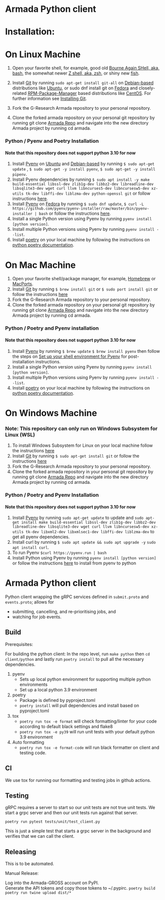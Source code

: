 Armada Python client
=

# Installation:

On Linux Machine
=
1) Open your favorite shell, for example, good old [Bourne Again SHell, aka, bash](https://www.gnu.org/software/bash/), the somewhat newer [Z shell, aka, zsh](https://www.zsh.org/), or shiny new [fish](https://fishshell.com/).
2) Install [Git](https://git-scm.com/) by running `sudo apt-get install git-all` on [Debian-based](https://www.debian.org/) distributions like [Ubuntu](https://ubuntu.com/), or sudo dnf install git on [Fedora](https://getfedora.org/) 
   and closely-related [RPM-Package-Manager](https://rpm.org/) based distributions like [CentOS](https://www.centos.org/). For further information see [Installing Git](https://git-scm.com/book/en/v2/Getting-Started-Installing-Git).
3) Fork the G-Research Armada repository to your personal repository.

4) Clone the forked armada repository on your personal git repository by running git clone [Armada Repo](https://github.com/G-Research/armada.git) and navigate into the new directory Armada project by running cd armada.

### Python / Pyenv and Poetry Installation
#### Note that this repository does not support python 3.10 for now

1) Install [Pyenv](https://github.com/pyenv/pyenv) on [Ubuntu](https://ubuntu.com/) and [Debian-based](https://www.debian.org/) by running `$ sudo apt-get update` , `$ sudo apt-get -y install pyenv`,  `$ sudo apt-get -y install pipenv`.
2) Install Pyenv dependencies by running `$ sudo apt install -y make build-essential libssl-dev zlib1g-dev libbz2-dev libreadline-dev libsqlite3-dev wget curl llvm libncurses5-dev libncursesw5-dev xz-utils tk-dev libffi-dev liblzma-dev python-openssl git` or follow instructions [here](https://gist.github.com/jmvrbanac/8793985).
3) Install [Pyenv](https://github.com/pyenv/pyenv) on [Fedora](https://getfedora.org/) by running `$ sudo dnf update`, `$ curl -L https://github.com/pyenv/pyenv-installer/raw/master/bin/pyenv-installer | bash` or follow the instructions [here](https://joepreludian.medium.com/starting-your-python-dev-environment-with-pyenv-and-pipenv-on-a-redhat-gnu-linux-based-system-d66795377ea).
4) Install a single Python version using Pyenv by running `pyenv install [python version]`.
5) Install multiple Python versions using Pyenv by running `pyenv install --list`.
6) Install [poetry](https://python-poetry.org/) on your local machine by following the instructions on [python poetry documentation](https://python-poetry.org/docs/).

On Mac Machine
=

1) Open your favorite shell/package manager, for example, [Homebrew](https://brew.sh/) or [MacPorts](https://www.macports.org/).
2) Install [Git](https://git-scm.com/) by running `$ brew install git` or `$ sudo port install git` or follow the instructions [here](https://www.atlassian.com/git/tutorials/install-git)
7) Fork the G-Research Armada repository to your personal repository.
8) Clone the forked armada repository on your personal git repository by running git clone [Armada Repo](https://github.com/G-Research/armada.git) and navigate into the new directory Armada project by running cd armada.

### Python / Poetry and Pyenv installation
#### Note that this repository does not support python 3.10 for now

1) Install [Pyenv](https://github.com/pyenv/pyenv) by running `$ brew update` `$ brew install pyenv` then follow the steps on [Set up your shell environment for Pyenv](https://github.com/pyenv/pyenv#set-up-your-shell-environment-for-pyenv) for post-installation instructions.
2) Install a single Python version using Pyenv by running `pyenv install [python version]`.
3) Install multiple Python versions using Pyenv by running `pyenv install --list`.
4) Install [poetry](https://python-poetry.org/) on your local machine by following the instructions on [python poetry documentation](https://python-poetry.org/docs/).

On Windows Machine
=
### Note: This repository can only run on Windows Subsystem for Linux (WSL)

1) To install Windows Subsystem for Linux on your local machine follow the instructions [here](https://docs.microsoft.com/en-us/windows/wsl/install) 
2) Install [Git](https://git-scm.com/) by running `$ sudo apt-get install git` or follow the instructions [here](https://docs.microsoft.com/en-us/windows/wsl/tutorials/wsl-git)
3) Fork the G-Research Armada repository to your personal repository.
4) Clone the forked armada repository in your personal git repository by running git clone [Armada Repo](https://github.com/G-Research/armada.git) and navigate into the new directory Armada project by running cd armada.

### Python / Poetry and Pyenv Installation
#### Note that this repository does not support python 3.10 for now

1) Install [Pyenv](https://github.com/pyenv/pyenv) by running `sudo apt-get update` to update and `sudo apt-get install make build-essential libssl-dev zlib1g-dev libbz2-dev libreadline-dev libsqlite3-dev wget curl llvm libncursesw5-dev xz-utils tk-dev libxml2-dev libxmlsec1-dev libffi-dev liblzma-dev` to get all pyenv dependencies.
2) Install curl by running `$ sudo apt update && sudo apt upgrade -y` `sudo apt install curl`.
3) To run Pyenv `$curl https://pyenv.run | bash`  
4) Install Python using Pyenv by running `pyenv install [python version]` or follow the instructions [here](https://levelup.gitconnected.com/install-multiple-python-versions-in-wsl2-ba81f21109d6) to install from pyenv to python


# Armada Python client
Python client wrapping the gRPC services defined in `submit.proto` and `events.proto`; allows for

- submitting, cancelling, and re-prioritising jobs, and
- watching for job events.

## Build
Prerequisites:

For building the python client:
In the repo level, run `make python` then `cd client/python` and lastly run `poetry install` to pull all the necessary dependencies.

1) pyenv
    - Sets up local python environment for supporting multiple python environments
    - Set up a local python 3.9 environment 
2) poetry
    - Package is defined by pyproject.toml
    - `poetry install` will pull dependencies and install based on pyproject.toml
3) tox
    - `poetry run tox -e format` will check formatting/linter for your code according to default black settings and flake8
    - `poetry run tox -e py39` will run unit tests with your default python 3.9 environment
4) Auto formatting
    - `poetry run tox -e format-code` will run black formatter on client and testing code.
## CI

We use tox for running our formatting and testing jobs in github actions.


## Testing
gRPC requires a server to start so our unit tests are not true unit tests.  We start a grpc server and then our unit tests run against that server.

`poetry run pytest tests/unit/test_client.py`

This is just a simple test that starts a grpc server in the background and verifies that we can call the client. 

## Releasing

This is to be automated.

Manual Release:

Log into the Armada-GROSS account on PyPI.  
Generate the API tokens and copy those tokens to ~/.pypirc.
`poetry build`
`poetry run twine upload dist/*`

